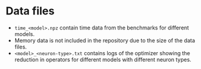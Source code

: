 # Data files

* `time_<model>.npz` contain time data from the benchmarks for different models.
* Memory data is not included in the repository due to the size of the data
  files.
* `<model>_<neuron-type>.txt` contains logs of the optimizer showing the
  reduction in operators for different models with different neuron types.
